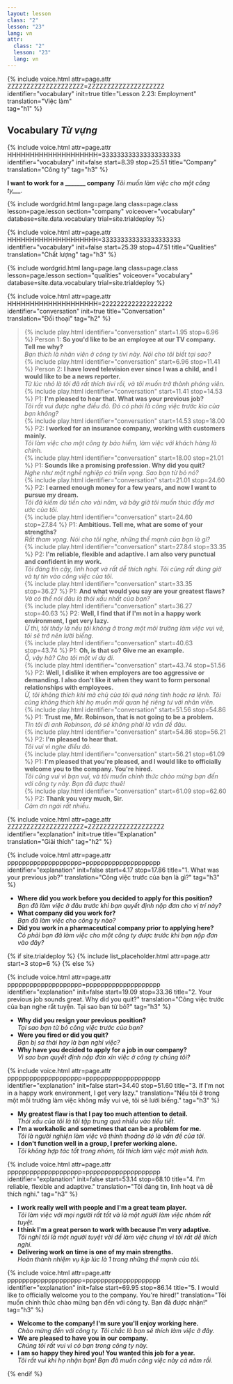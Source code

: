 ```yaml
---
layout: lesson
class: "2"
lesson: "23"
lang: vn
attr:
  class: "2"
  lesson: "23"
  lang: vn
---
```



{%  include voice.html attr=page.attr        ZZZZZZZZZZZZZZZZZZZZ=ZZZZZZZZZZZZZZZZZZZZ
	identifier="vocabulary"  init=true
	title="Lesson 2.23: Employment"
	translation="Việc làm"      
    tag="h1" %}


## Vocabulary  *Từ vựng*


{%  include voice.html attr=page.attr       HHHHHHHHHHHHHHHHHHHH=333333333333333333333
	identifier="vocabulary"  init=false start=8.39 stop=25.51
	title="Company"        
	translation="Công ty"
    tag="h3" %}

**I want to work for a _______ company** *Tôi muốn làm việc cho một công ty___.*

{% include wordgrid.html lang=page.lang
		class=page.class 
		lesson=page.lesson 
		section="company"
		voiceover="vocabulary"
		database=site.data.vocabulary 
		trial=site.trialdeploy %}

{%  include voice.html attr=page.attr       HHHHHHHHHHHHHHHHHHHH=333333333333333333333
	identifier="vocabulary"  init=false start=25.39 stop=47.51
	title="Qualities"        
	translation="Chất lượng"
    tag="h3" %}

{% include wordgrid.html lang=page.lang
		class=page.class 
		lesson=page.lesson 
		section="qualities"
		voiceover="vocabulary"
		database=site.data.vocabulary 
		trial=site.trialdeploy %}
	
		
{%  include voice.html attr=page.attr    HHHHHHHHHHHHHHHHHHHH=2222222222222222222
	identifier="conversation"  init=true
	title="Conversation"        
	translation="Đối thoại"
    tag="h2" %}

> {% include play.html identifier="conversation" start=1.95 stop=6.96 %} Person 1: **So you'd like to be an employee at our TV company. Tell me why?**   
*Bạn thích là nhân viên ở công ty tivi này. Nói cho tôi biết tại sao?*    
> {% include play.html identifier="conversation" start=6.96  stop=11.41 %} Person 2: **I have loved television ever since I was a child, and I would like to be a news reporter.**     
*Từ lúc nhỏ là tôi đã rất thích tivi rồi, và tôi muốn trở thành phóng viên.*   
> {% include play.html identifier="conversation" start=11.41  stop=14.53 %} P1: **I'm pleased to hear that. What was your previous job?**      
*Tôi rất vui được nghe điều đó. Đó có phải là công việc trước kia của bạn không?*  
> {% include play.html identifier="conversation" start=14.53 stop=18.00 %} P2: **I worked for an insurance company, working with customers mainly.**  
*Tôi làm việc cho một công ty bảo hiểm, làm việc với khách hàng là chính.*  
> {% include play.html identifier="conversation" start=18.00  stop=21.01 %} P1: **Sounds like a promising profession. Why did you quit?**     
*Nghe như một nghề nghiệp có triển vọng. Sao bạn từ bỏ nó?*   
> {% include play.html identifier="conversation" start=21.01 stop=24.60 %} P2: **I earned enough money for a few years, and now I want to pursue my dream.**    
*Tôi đã kiếm đủ tiền cho vài năm, và bây giờ tôi muốn thúc đẩy mơ ước của tôi.*  
> {% include play.html identifier="conversation" start=24.60 stop=27.84 %} P1: **Ambitious. Tell me, what are some of your strengths?**      
*Rất tham vọng. Nói cho tôi nghe, những thế mạnh của bạn là gì?*  
> {% include play.html identifier="conversation" start=27.84 stop=33.35 %} P2: **I'm reliable, flexible and adaptive. I am also very punctual and confident in my work.**    
*Tôi đáng tin cậy, linh hoạt và rất dễ thích nghi. Tôi cũng rất đúng giờ và tự tin vào công việc của tôi.*  
> {% include play.html identifier="conversation" start=33.35 stop=36.27 %} P1: **And what would you say are your greatest flaws?**    
*Và có thể nói đâu là thói xấu nhất của bạn?*  
> {% include play.html identifier="conversation" start=36.27 stop=40.63 %} P2: **Well, I find that if I'm not in a happy work environment, I get very lazy.**   
*Ừ thì, tôi thấy là nếu tôi không ở trong một môi trường làm việc vui vẻ, tôi sẽ trở nên lười biếng.*    
> {% include play.html identifier="conversation" start=40.63 stop=43.74 %} P1: **Oh, is that so? Give me an example.**    
*Ồ, vậy hả? Cho tôi một ví dụ đi.*  
> {% include play.html identifier="conversation" start=43.74 stop=51.56 %} P2: **Well, I dislike it when employers are too aggressive or demanding. I also don't like it when they want to form personal relationships with employees.**    
*Ừ, tôi không thích khi mà chủ của tôi quá nóng tính hoặc ra lệnh. Tôi cũng không thích khi họ muốn mối quan hệ riêng tư với nhân viên.*  
> {% include play.html identifier="conversation" start=51.56 stop=54.86 %} P1: **Trust me, Mr. Robinson, that is not going to be a problem.**    
*Tin tôi đi anh Robinson, đó sẽ không phải là vấn đề đâu.*  
> {% include play.html identifier="conversation" start=54.86 stop=56.21 %} P2: **I'm pleased to hear that.**  
*Tôi vui vì nghe điều đó.*  
> {% include play.html identifier="conversation" start=56.21 stop=61.09 %} P1: **I'm pleased that you're pleased, and I would like to officially welcome you to the company. You're hired.**    
*Tôi cũng vui vì bạn vui, và tôi muốn chính thức chào mừng bạn đến với công ty này. Bạn đã được thuê!*  
> {% include play.html identifier="conversation" start=61.09 stop=62.60 %} P2: **Thank you very much, Sir.**  
*Cảm ơn ngài rất nhiều.*  



{%  include voice.html attr=page.attr    ZZZZZZZZZZZZZZZZZZZZ=ZZZZZZZZZZZZZZZZZZZZ
	identifier="explanation"  init=true
	title="Explanation"        
	translation="Giải thích"
    tag="h2" %}



{%  include voice.html attr=page.attr    pppppppppppppppppppp=pppppppppppppppppppp
	identifier="explanation"  init=false start=4.17 stop=17.86
	title="1.  What was your previous job?"
	translation="Công việc trước của bạn là gì?"
    tag="h3" %}

- **Where did you work before you decided to apply for this position?**  
*Bạn đã làm việc ở đâu trước khi bạn quyết định nộp đơn cho vị trí này?*    
- **What company did you work for?**  
*Bạn đã làm việc cho công ty nào?*   
- **Did you work in a pharmaceutical company prior to applying here?**   
*Có phải bạn đã làm việc cho một công ty dược trước khi bạn nộp đơn vào đây?*   

{% if site.trialdeploy %}
  {% include list_placeholder.html  attr=page.attr     start=3 stop=6 %}
  {% else %}
 
{%  include voice.html attr=page.attr    pppppppppppppppppppp=pppppppppppppppppppp
	identifier="explanation"  init=false start=19.09 stop=33.36
	title="2. Your previous job sounds great. Why did you quit?"
	translation="Công việc trước của bạn nghe rất tuyện. Tại sao bạn từ bỏ?"
    tag="h3" %}

- **Why did you resign your previous position?**  
*Tại sao bạn từ bỏ công việc trước của bạn?*    
- **Were you fired or did you quit?**  
*Bạn bị sa thải hay là bạn nghỉ việc?*    
- **Why have you decided to apply for a job in our company?**  
*Vì sao bạn quyết định nộp đơn xin việc ở công ty chúng tôi?*   



{%  include voice.html attr=page.attr    pppppppppppppppppppp=pppppppppppppppppppp
	identifier="explanation"  init=false start=34.40 stop=51.60
	title="3. If I'm not in a happy work environment, I get very lazy."
	translation="Nếu tôi ở trong một môi trường làm việc không mấy vui vẻ, tôi sẽ lười biếng."
    tag="h3" %}

- **My greatest flaw is that I pay too much attention to detail.**  
*Thói xấu của tôi là tôi tập trung quá nhiều vào tiểu tiết.*    
- **I'm a workaholic and sometimes that can be a problem for me.**  
*Tôi là người nghiện làm việc và thỉnh thoảng đó là vấn đề của tôi.*    
- **I don't function well in a group, I prefer working alone.**  
*Tôi không hợp tác tốt trong nhóm, tôi thích làm việc một mình hơn.*    


{%  include voice.html attr=page.attr    pppppppppppppppppppp=pppppppppppppppppppp
	identifier="explanation"  init=false start=53.14 stop=68.10
	title="4. I'm reliable, flexible and adaptive."
	translation="Tôi đáng tin, linh hoạt và dễ thích nghi."
    tag="h3" %}

- **I work really well with people and I'm a great team player.**  
*Tôi làm việc với mọi người rất tốt và là một người làm việc nhóm rất tuyệt.*    
- **I think I'm a great person to work with because I'm very adaptive.**  
*Tôi nghĩ tôi là một người tuyệt vời để làm việc chung vì tôi rất dễ thích nghi.*    
- **Delivering work on time is one of my main strengths.**  
*Hoàn thành nhiệm vụ kịp lúc là 1 trong những thế mạnh của tôi.*     


{%  include voice.html attr=page.attr    pppppppppppppppppppp=pppppppppppppppppppp
	identifier="explanation"  init=false start=69.95 stop=86.14
	title="5. I would like to officially welcome you to the company. You're hired!"
	translation="Tôi muốn chính thức chào mừng bạn đến với công ty. Bạn đã được nhận!"
    tag="h3" %}

- **Welcome to the company! I'm sure you'll enjoy working here.**  
*Chào mừng đến với công ty. Tôi chắc là bạn sẽ thích làm việc ở đây.*    
- **We are pleased to have you in our company.**  
*Chúng tôi rất vui vì có bạn trong công ty này.*    
- **I am so happy they hired you! You wanted this job for a year.**  
*Tôi rất vui khi họ nhận bạn! Bạn đã muốn công việc này cả năm rồi.*    



{% endif %}